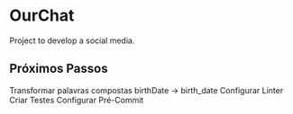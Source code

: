 # OurChat
Project to develop a social media.

## Próximos Passos

Transformar palavras compostas birthDate -> birth_date
Configurar Linter
Criar Testes
Configurar Pré-Commit
